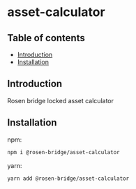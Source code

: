 # asset-calculator

## Table of contents

- [Introduction](#introduction)
- [Installation](#installation)

## Introduction

Rosen bridge locked asset calculator

## Installation

npm:

```sh
npm i @rosen-bridge/asset-calculator
```

yarn:

```sh
yarn add @rosen-bridge/asset-calculator
```
